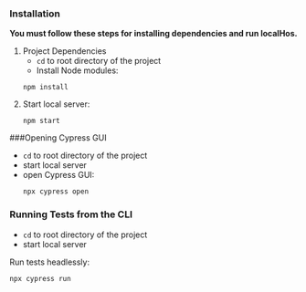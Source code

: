 ### Installation
**You must follow these steps for installing dependencies and run localHos.**

1. Project Dependencies
    * `cd` to root directory of the project
    * Install Node modules:
   ```
   npm install
   ```
2. Start local server:
    ```
   npm start
   ```

###Opening Cypress GUI
* `cd` to root directory of the project
* start local server
* open Cypress GUI:
    ```
   npx cypress open
   ```
### Running Tests from the CLI
* `cd` to root directory of the project
* start local server

Run tests headlessly:
```
npx cypress run
